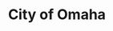 ---
title: City of Omaha
state: Nebraska
description: The data is supplied by the City of Omaha.
logo: https://upload.wikimedia.org/wikipedia/en/thumb/c/c6/City_of_Omaha_NE_Seal.jpg/200px-City_of_Omaha_NE_Seal.jpg
---